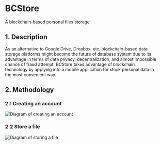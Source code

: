 # BCStore
A blockchain-based personal files storage

## 1. Description
As an alternative to Google Drive, Dropbox, etc. blockchain-based data storage platforms might become the future of database system due to its advantage in terms of data privacy, decentralization, and almost impossible chance of fraud attempt. 
BCStore takes advantage of blockchain technology by applying into a mobile application for stock  personal data in the most convenient way.

## 2. Methodology

### 2.1 Creating an account
![Diagram of creating an account](https://github.com/nnguyen168/BCStore/blob/master/create_account.png)

### 2.2 Store a file
![Diagram of storing a file](https://github.com/nnguyen168/BCStore/blob/master/store_file.png)

